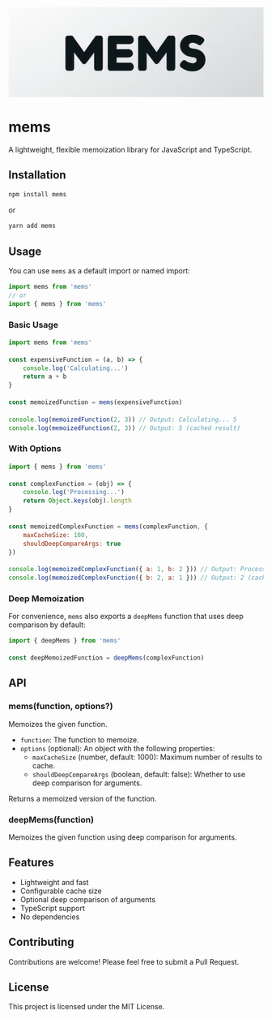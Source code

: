 ![mems](/logo.jpg)

# mems

A lightweight, flexible memoization library for JavaScript and TypeScript.

## Installation

```bash
npm install mems
```

or

```bash
yarn add mems
```

## Usage

You can use `mems` as a default import or named import:

```javascript
import mems from 'mems'
// or
import { mems } from 'mems'
```

### Basic Usage

```javascript
import mems from 'mems'

const expensiveFunction = (a, b) => {
	console.log('Calculating...')
	return a + b
}

const memoizedFunction = mems(expensiveFunction)

console.log(memoizedFunction(2, 3)) // Output: Calculating... 5
console.log(memoizedFunction(2, 3)) // Output: 5 (cached result)
```

### With Options

```javascript
import { mems } from 'mems'

const complexFunction = (obj) => {
	console.log('Processing...')
	return Object.keys(obj).length
}

const memoizedComplexFunction = mems(complexFunction, {
	maxCacheSize: 100,
	shouldDeepCompareArgs: true
})

console.log(memoizedComplexFunction({ a: 1, b: 2 })) // Output: Processing... 2
console.log(memoizedComplexFunction({ b: 2, a: 1 })) // Output: 2 (cached result)
```

### Deep Memoization

For convenience, `mems` also exports a `deepMems` function that uses deep comparison by default:

```javascript
import { deepMems } from 'mems'

const deepMemoizedFunction = deepMems(complexFunction)
```

## API

### mems(function, options?)

Memoizes the given function.

- `function`: The function to memoize.
- `options` (optional): An object with the following properties:
  - `maxCacheSize` (number, default: 1000): Maximum number of results to cache.
  - `shouldDeepCompareArgs` (boolean, default: false): Whether to use deep comparison for arguments.

Returns a memoized version of the function.

### deepMems(function)

Memoizes the given function using deep comparison for arguments.

## Features

- Lightweight and fast
- Configurable cache size
- Optional deep comparison of arguments
- TypeScript support
- No dependencies

## Contributing

Contributions are welcome! Please feel free to submit a Pull Request.

## License

This project is licensed under the MIT License.
